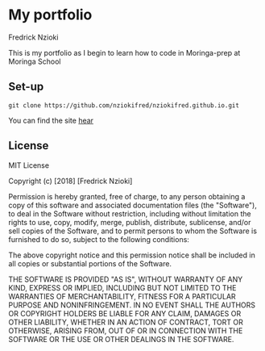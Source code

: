 # My portfolio

Fredrick Nzioki

This is my portfolio as I begin to learn how to code in Moringa-prep at Moringa School

## Set-up
```
git clone https://github.com/nziokifred/nziokifred.github.io.git
```

You can find the site [hear](https://github.com/nziokifred/nziokifred.github.io)

## License
MIT License

Copyright (c) [2018] [Fredrick Nzioki]

Permission is hereby granted, free of charge, to any person obtaining a copy
of this software and associated documentation files (the "Software"), to deal
in the Software without restriction, including without limitation the rights
to use, copy, modify, merge, publish, distribute, sublicense, and/or sell
copies of the Software, and to permit persons to whom the Software is
furnished to do so, subject to the following conditions:

The above copyright notice and this permission notice shall be included in all
copies or substantial portions of the Software.

THE SOFTWARE IS PROVIDED "AS IS", WITHOUT WARRANTY OF ANY KIND, EXPRESS OR
IMPLIED, INCLUDING BUT NOT LIMITED TO THE WARRANTIES OF MERCHANTABILITY,
FITNESS FOR A PARTICULAR PURPOSE AND NONINFRINGEMENT. IN NO EVENT SHALL THE
AUTHORS OR COPYRIGHT HOLDERS BE LIABLE FOR ANY CLAIM, DAMAGES OR OTHER
LIABILITY, WHETHER IN AN ACTION OF CONTRACT, TORT OR OTHERWISE, ARISING FROM,
OUT OF OR IN CONNECTION WITH THE SOFTWARE OR THE USE OR OTHER DEALINGS IN THE
SOFTWARE.

